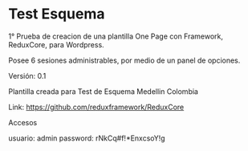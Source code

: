 Test Esquema
========

1° Prueba de creacion de una plantilla One Page con Framework, ReduxCore, para Wordpress.

Posee 6 sesiones administrables, por medio de un panel de opciones. 

Versión: 0.1


Plantilla creada para Test de Esquema Medellin Colombia

Link: https://github.com/reduxframework/ReduxCore


Accesos

usuario: admin
password: rNkCq#f!*EnxcsoY!g

